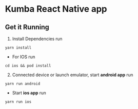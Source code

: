 # Kumba React Native app

## Get it Running

1. Install Dependencies run 
```
yarn install
```

- For IOS run 
```
cd ios && pod install
```


2. Connected device or launch emulator, start **android app** run

```
yarn run android
```

- Start **ios app** run 
```
yarn run ios
```
